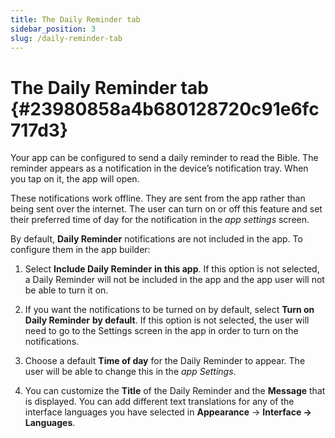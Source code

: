 ```yaml
---
title: The Daily Reminder tab
sidebar_position: 3
slug: /daily-reminder-tab
---
```




# The Daily Reminder tab {#23980858a4b680128720c91e6fc717d3}


Your app can be configured to send a daily reminder to read the Bible. The reminder appears as a notification in the device’s notification tray. When you tap on it, the app will open.


These notifications work offline. They are sent from the app rather than being sent over the internet. The user can turn on or off this feature and set their preferred time of day for the notification in the _app settings_ screen.


By default, **Daily Reminder** notifications are not included in the app. To configure them in the app builder:


1. Select **Include Daily Reminder** **in this app**. If this option is not selected, a Daily Reminder will not be included in the app and the app user will not be able to turn it on.


2. If you want the notifications to be turned on by default, select **Turn on Daily Reminder** **by default**. If this option is not selected, the user will need to go to the Settings screen in the app in order to turn on the notifications.


3. Choose a default **Time of day** for the Daily Reminder to appear. The user will be able to change this in the _app Settings_.


4. You can customize the **Title** of the Daily Reminder and the **Message** that is displayed. You can add different text translations for any of the interface languages you have selected in **Appearance** → **Interface →** **Languages**.

